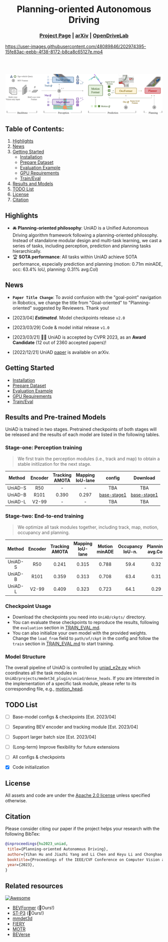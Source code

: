 <div align="center">   
  
# Planning-oriented Autonomous Driving
</div>

<!-- <p align="center">
 <a href="https://opendrivelab.github.io/UniAD/">
    <img alt="Project Page" src="https://img.shields.io/badge/Project%20Page-Open-yellowgreen.svg" target="_blank" />
  </a>
  <a href="https://github.com/OpenDriveLab/UniAD/blob/master/LICENSE">
    <img alt="License: Apache2.0" src="https://img.shields.io/badge/license-Apache%202.0-blue.svg" target="_blank" />
  </a>
  <a href="https://github.com/OpenDriveLab/UniAD/issues?q=is%3Aissue+is%3Aopen+label%3A%22good+first+issue%22">
    <img alt="Good first issue" src="https://img.shields.io/github/issues/OpenDriveLab/UniAD/good%20first%20issue" target="_blank" />
  </a>
</p> -->

<h3 align="center">
  <a href="https://opendrivelab.github.io/UniAD/">Project Page</a> |
  <a href="https://arxiv.org/abs/2212.10156">arXiv</a> |
  <a href="https://opendrivelab.com/">OpenDriveLab</a>
  
</h3>

https://user-images.githubusercontent.com/48089846/202974395-15fe83ac-eebb-4f38-8172-b8ca8c65127e.mp4

<br><br>

![teaser](sources/pipeline.png)

## Table of Contents:
1. [Highlights](#high)
2. [News](#news)
3. [Getting Started](#start)
   - [Installation](docs/INSTALL.md)
   - [Prepare Dataset](docs/DATA_PREP.md)
   - [Evaluation Example](docs/TRAIN_EVAL.md)
   - [GPU Requirements](docs/TRAIN_EVAL.md)
   - [Train/Eval](docs/TRAIN_EVAL.md)
4. [Results and Models](#models)
5. [TODO List](#todos)
6. [License](#license)
7. [Citation](#citation)

## Highlights <a name="high"></a>

- :oncoming_automobile: **Planning-oriented philosophy**: UniAD is a Unified Autonomous Driving algorithm framework following a planning-oriented philosophy. Instead of standalone modular design and multi-task learning, we cast a series of tasks, including perception, prediction and planning tasks hierarchically.
- :trophy: **SOTA performance**: All tasks within UniAD achieve SOTA performance, especially prediction and planning (motion: 0.71m minADE, occ: 63.4% IoU, planning: 0.31% avg.Col)

## News <a name="news"></a>

- **`Paper Title Change`**: To avoid confusion with the "goal-point" navigation in Robotics, we change the title from "Goal-oriented" to "Planning-oriented" suggested by Reviewers. Thank you!
- [2023/04] **_Estimated_**. Model checkpoints release `v2.0`


- [2023/03/29] Code & model initial release `v1.0`
- [2023/03/21] :rocket::rocket: UniAD is accepted by CVPR 2023, as an **Award Candidate** (12 out of 2360 accepted papers)!
- [2022/12/21] UniAD [paper](https://arxiv.org/abs/2212.10156) is available on arXiv.



<!-- ## Table of Contents:
1. [Installation](docs/INSTALL.md)
2. [Prepare Data](docs/DATA_PREP.md)
3. [Evaluation Example](docs/TRAIN_EVAL.md#example)
4. [UniAD Training](docs/TRAIN_EVAL.md#train)
5. [UniAD Evaluation](docs/TRAIN_EVAL.md#eval)
6. [Results and Models](#models)
7. [TODO List](#todos)
7. [License](#license)
8. [Citing](#citation) -->


## Getting Started <a name="start"></a>
- [Installation](docs/INSTALL.md)
- [Prepare Dataset](docs/DATA_PREP.md)
- [Evaluation Example](docs/TRAIN_EVAL.md)
- [GPU Requirements](docs/TRAIN_EVAL.md)
- [Train/Eval](docs/TRAIN_EVAL.md)

## Results and Pre-trained Models <a name="models"></a>
UniAD is trained in two stages. Pretrained checkpoints of both stages will be released and the results of each model are listed in the following tables.

### Stage-one: Perception training
> We first train the perception modules (i.e., track and map) to obtain a stable initlization for the next stage.

| Method | Encoder | Tracking<br>AMOTA | Mapping<br>IoU-lane | config | Download |
| :---: | :---: | :---: | :---: | :---:|:---:| 
| UniAD-S | R50 | -  | - | TBA | TBA |
| UniAD-B | R101 | 0.390 | 0.297 |  [base-stage1](projects/configs/track_map/base_stage1.py) | [base-stage1](https://github.com/OpenDriveLab/UniAD/releases/download/untagged-d7e1d5e20eded789eee9/uniad_base_track_map.pth) |
| UniAD-L | V2-99 | - | - | TBA | TBA |



### Stage-two: End-to-end training
> We optimize all task modules together, including track, map, motion, occupancy and planning.

<!-- 
Pre-trained models and results under main metrics are provided below. We refer you to the [paper](https://arxiv.org/abs/2212.10156) for more details. -->

| Method | Encoder | Tracking<br>AMOTA | Mapping<br>IoU-lane | Motion<br>minADE |Occupancy<br>IoU-n. | Planning<br>avg.Col. | config | Download |
| :---: | :---: | :---: | :---: | :---:|:---:| :---: | :---: | :---: |
| UniAD-S | R50 | 0.241  | 0.315 | 0.788 | 59.4  | 0.32 | TBA | TBA |
| UniAD-B | R101 | 0.359 | 0.313 | 0.708 | 63.4 | 0.31 |  TBA | TBA |
| UniAD-L | V2-99 | 0.409 | 0.323 | 0.723 | 64.1 | 0.29 | TBA | TBA |

### Checkpoint Usage
* Download the checkpoints you need into `UniAD/ckpts/` directory.
* You can evaluate these checkpoints to reproduce the results, following the `evaluation` section in [TRAIN_EVAL.md](docs/TRAIN_EVAL.md).
* You can also initialize your own model with the provided weights. Change the `load_from` field to `path/of/ckpt` in the config and follow the `train` section in [TRAIN_EVAL.md](docs/TRAIN_EVAL.md) to start training.


### Model Structure
The overall pipeline of UniAD is controlled by [uniad_e2e.py](projects/mmdet3d_plugin/uniad/detectors/uniad_e2e.py) which coordinates all the task modules in `UniAD/projects/mmdet3d_plugin/uniad/dense_heads`. If you are interested in the implementation of a specific task module, please refer to its corresponding file, e.g., [motion_head](projects/mmdet3d_plugin/uniad/dense_heads/motion_head.py).

## TODO List <a name="todos"></a>
- [ ] Base-model configs & checkpoints [Est. 2023/04]
- [ ] Separating BEV encoder and tracking module [Est. 2023/04]
- [ ] Support larger batch size [Est. 2023/04]
- [ ] (Long-term) Improve flexibility for future extensions
- [ ] All configs & checkpoints
- [x] Code initialization


## License <a name="license"></a>

All assets and code are under the [Apache 2.0 license](./LICENSE) unless specified otherwise.

## Citation <a name="citation"></a>

Please consider citing our paper if the project helps your research with the following BibTex:

```bibtex
@inproceedings{hu2023_uniad,
 title={Planning-oriented Autonomous Driving}, 
 author={Yihan Hu and Jiazhi Yang and Li Chen and Keyu Li and Chonghao Sima and Xizhou Zhu and Siqi Chai and Senyao Du and Tianwei Lin and Wenhai Wang and Lewei Lu and Xiaosong Jia and Qiang Liu and Jifeng Dai and Yu Qiao and Hongyang Li},
 booktitle={Proceedings of the IEEE/CVF Conference on Computer Vision and Pattern Recognition},
 year={2023},
}
```
## Related resources

[![Awesome](https://awesome.re/badge.svg)](https://awesome.re)
- [BEVFormer](https://github.com/fundamentalvision/BEVFormer) (:rocket:Ours!)
- [ST-P3](https://github.com/OpenPerceptionX/ST-P3) (:rocket:Ours!)
- [mmdet3d](https://github.com/open-mmlab/mmdetection3d)
- [FIERY](https://github.com/wayveai/fiery)
- [MOTR](https://github.com/megvii-research/MOTR)
- [BEVerse](https://github.com/zhangyp15/BEVerse)

